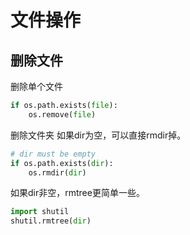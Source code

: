# 文件操作

## 删除文件
删除单个文件
```python
if os.path.exists(file):
    os.remove(file)
```

删除文件夹
如果dir为空，可以直接rmdir掉。
```python
# dir must be empty
if os.path.exists(dir):
    os.rmdir(dir)
```
如果dir非空，rmtree更简单一些。
```python
import shutil
shutil.rmtree(dir)
```

